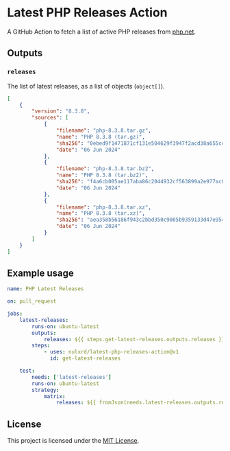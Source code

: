 # Latest PHP Releases Action

A GitHub Action to fetch a list of active PHP releases from [php.net](https://php.net).

## Outputs

### `releases`

The list of latest releases, as a list of objects (`object[]`).

```json
[
    {
        "version": "8.3.8",
        "sources": [
            {
                "filename": "php-8.3.8.tar.gz",
                "name": "PHP 8.3.8 (tar.gz)",
                "sha256": "0ebed9f1471871cf131e504629f3947f2acd38a655cc31b036f99efd0e3dbdeb",
                "date": "06 Jun 2024"
            },
            {
                "filename": "php-8.3.8.tar.bz2",
                "name": "PHP 8.3.8 (tar.bz2)",
                "sha256": "f4a6cb005ae117aba86c2044932cf563899a2e977ac09781aa74b2161ddc563b",
                "date": "06 Jun 2024"
            },
            {
                "filename": "php-8.3.8.tar.xz",
                "name": "PHP 8.3.8 (tar.xz)",
                "sha256": "aea358b56186f943c2bbd350c9005b9359133d47e954cfc561385319ae5bb8d7",
                "date": "06 Jun 2024"
            }
        ]
    }
]
```

## Example usage

```yaml
name: PHP Latest Releases

on: pull_request

jobs:
    latest-releases:
        runs-on: ubuntu-latest
        outputs:
            releases: ${{ steps.get-latest-releases.outputs.releases }}
        steps:
            - uses: nulxrd/latest-php-releases-action@v1
              id: get-latest-releases

    test:
        needs: ['latest-releases']
        runs-on: ubuntu-latest
        strategy:
            matrix:
                releases: ${{ fromJson(needs.latest-releases.outputs.releases)}}
```

## License

This project is licensed under the [MIT License](LICENSE).
